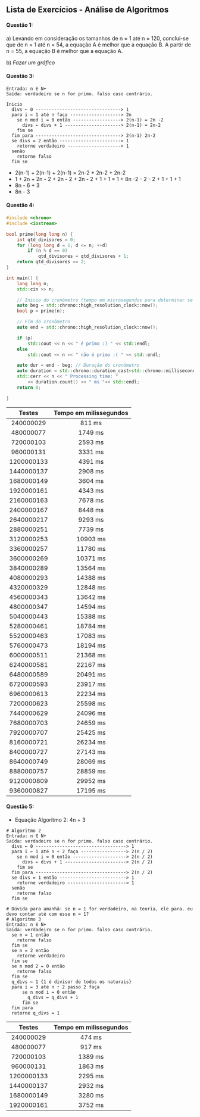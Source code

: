 ## Lista de Exercícios - Análise de Algoritmos
#### Questão 1:
a) Levando em consideração os tamanhos de n = 1 até n = 120, conclui-se que de n = 1 até n = 54, a equação A é melhor que a equação B. A partir de n = 55, a equação B é melhor que a equação A.

b) *Fazer um gráfico*


#### Questão 3:
```
Entrada: n ∈ N+
Saída: verdadeiro se n for primo. falso caso contrário.

Inicio
  divs ← 0 --------------------------------> 1
  para i ← 1 até n faça -------------------> 2n
    se n mod i = 0 então ------------------> 2(n-1) = 2n -2
      divs ← divs + 1 ---------------------> 2(n-1) = 2n-2
    fim se
  fim para --------------------------------> 2(n-1) 2n-2
  se divs = 2 então -----------------------> 1
    retorne verdadeiro --------------------> 1
  senão 
    retorne falso
  fim se
```
- 2(n-1) + 2(n-1) + 2(n-1) = 2n-2 + 2n-2 + 2n-2
- 1 + 2n + 2n - 2 + 2n - 2 + 2n - 2 + 1 + 1 = 1 + 8n -2 - 2 - 2 + 1 + 1 + 1
- 8n - 6 + 3
- 8n - 3

#### Questão 4:
~~~c++
#include <chrono>
#include <iostream>

bool prime(long long n) {
    int qtd_divisores = 0;
    for (long long d = 1; d <= n; ++d)
        if (n % d == 0)
            qtd_divisores = qtd_divisores + 1;
    return qtd_divisores == 2;
}

int main() {
    long long n;
    std::cin >> n;

    // Início do cronômetro (tempo em microsegundos para determinar se n é primo):
    auto beg = std::chrono::high_resolution_clock::now();
    bool p = prime(n);

    // Fim do cronômetro
    auto end = std::chrono::high_resolution_clock::now();

    if (p)
        std::cout << n << " é primo :) " << std::endl;
    else
        std::cout << n << " não é primo :( " << std::endl;

    auto dur = end - beg; // Duração do cronômetro
    auto duration = std::chrono::duration_cast<std::chrono::milliseconds>(dur);
    std::cerr << n << " Processing time: "
        << duration.count() << " ms "<< std::endl;
    return 0;

}
~~~

| Testes | Tempo em milissegundos |
| :--------------------: | :-----: |
| 240000029  | 811 ms     |
| 480000077 |  1749 ms | 
| 720000103 | 2593 ms |
| 960000131 | 3331 ms |
| 1200000133 |  4391 ms |
1440000137 | 2908 ms |
1680000149 | 3604 ms |
1920000161 | 4343 ms |
2160000163 | 7678 ms |
2400000167 | 8448 ms |
2640000217 | 9293 ms |
2880000251 | 7739 ms |
3120000253 | 10903 ms |
3360000257 | 11780 ms |
3600000269 | 10371 ms |
3840000289 | 13564 ms |
4080000293 | 14388 ms |
4320000329 | 12848 ms |
4560000343 | 13642 ms |
4800000347 | 14594 ms |
5040000443 | 15388 ms |
5280000461 | 18784 ms |
5520000463 | 17083 ms |
5760000473 | 18194 ms |
6000000511 | 21368 ms |
6240000581 | 22167 ms |
6480000589 | 20491 ms |
6720000593 | 23917 ms |
6960000613 | 22234 ms |
7200000623 | 25598 ms |
7440000629 | 24096 ms |
7680000703 | 24659 ms
7920000707 |  25425 ms |
8160000721 | 26234 ms |
8400000727 | 27143 ms |
8640000749 |  28069 ms |
8880000757 | 28859 ms|
9120000809 | 29952 ms |
9360000827 |   17195 ms  | 

#### Questão 5:
- Equação Algoritmo 2: 4n + 3
```
# Algoritmo 2
Entrada: n ∈ N+
Saída: verdadeiro se n for primo. falso caso contrário.
  divs ← 0 ----------------------------------> 1
  para i ← 1 até n ÷ 2 faça -----------------> 2(n / 2)
    se n mod i = 0 então --------------------> 2(n / 2)
      divs ← divs + 1 -----------------------> 2(n / 2)
    fim se
  fim para ----------------------------------> 2(n / 2)
  se divs = 1 então -------------------------> 1
    retorne verdadeiro ----------------------> 1
  senão
    retorne falso
  fim se
```

```
# Dúvida para amanhã: se n = 1 for verdadeiro, na teoria, ele para. eu devo contar até com esse n = 1?
# Algoritmo 3
Entrada: n ∈ N+
Saída: verdadeiro se n for primo. falso caso contrário.
  se n = 1 então
    retorne falso
  fim se
  se n = 2 então
    retorne verdadeiro
  fim se
  se n mod 2 = 0 então
    retorne falso
  fim se
  q_divs ← 1 {1 é divisor de todos os naturais}
  para i ← 3 até n ÷ 2 passo 2 faça
      se n mod i = 0 então
        q_divs ← q_divs + 1
      fim se
  fim para
  retorne q_divs = 1
```

| Testes | Tempo em milissegundos |
| :--------------------: | :-----: |
| 240000029  | 474 ms     |
| 480000077 | 917 ms  | 
| 720000103 | 1389 ms |
| 960000131 | 1863 ms |
| 1200000133 |  2295 ms |
|1440000137 | 2932 ms |
|1680000149 | 3280 ms |
|1920000161 | 3752 ms |
